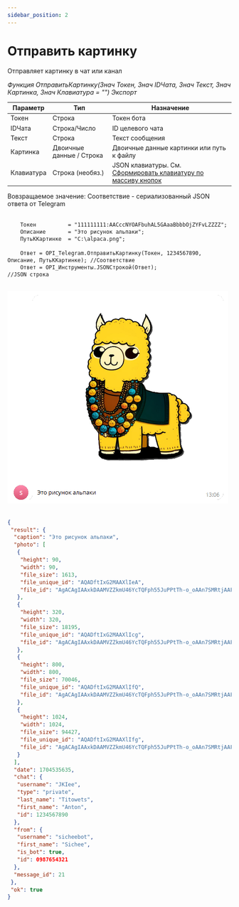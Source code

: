 ```yaml
---
sidebar_position: 2
---
```


# Отправить картинку
Отправляет картинку в чат или канал


*Функция ОтправитьКартинку(Знач Токен, Знач IDЧата, Знач Текст, Знач Картинка, Знач Клавиатура = "") Экспорт*

  | Параметр | Тип | Назначение |
  |-|-|-|
  | Токен | Строка | Токен бота |
  | IDЧата | Строка/Число | ID целевого чата |
  | Текст | Строка | Текст сообщения |
  | Картинка | Двоичные данные / Строка | Двоичные данные картинки или путь к файлу |
  | Клавиатура | Строка (необяз.) | JSON клавиатуры. См. [Сформировать клавиатуру по массиву кнопок](./%D0%A1%D1%84%D0%BE%D1%80%D0%BC%D0%B8%D1%80%D0%BE%D0%B2%D0%B0%D1%82%D1%8C%20%D0%BA%D0%BB%D0%B0%D0%B2%D0%B8%D0%B0%D1%82%D1%83%D1%80%D1%83%20%D0%BF%D0%BE%20%D0%BC%D0%B0%D1%81%D1%81%D0%B8%D0%B2%D1%83%20%D0%BA%D0%BD%D0%BE%D0%BF%D0%BE%D0%BA) |
  
  Вовзращаемое значение: Соответствие - сериализованный JSON ответа от Telegram


```bsl title="Пример кода"
	
	Токен          = "111111111:AACccNYOAFbuhAL5GAaaBbbbOjZYFvLZZZZ";
	Описание       = "Это рисунок альпаки";
	ПутьККартинке  = "C:\alpaca.png";
	
	Ответ = OPI_Telegram.ОтправитьКартинку(Токен, 1234567890, Описание, ПутьККартинке); //Соответствие
	Ответ = OPI_Инструменты.JSONСтрокой(Ответ);                                         //JSON строка                                            
	
```

![Результат](img/5.png)

```json title="Результат"

{
 "result": {
  "caption": "Это рисунок альпаки",
  "photo": [
   {
    "height": 90,
    "width": 90,
    "file_size": 1613,
    "file_unique_id": "AQADftIxG2MAAXlIeA",
    "file_id": "AgACAgIAAxkDAAMVZZkmU46YcTQFph55JuPPtTh-o_oAAn7SMRtjAAF5SCkLE2kgkDKPAQADAgADcwADNAQ"
   },
   {
    "height": 320,
    "width": 320,
    "file_size": 18195,
    "file_unique_id": "AQADftIxG2MAAXlIcg",
    "file_id": "AgACAgIAAxkDAAMVZZkmU46YcTQFph55JuPPtTh-o_oAAn7SMRtjAAF5SCkLE2kgkDKPAQADAgADbQADNAQ"
   },
   {
    "height": 800,
    "width": 800,
    "file_size": 70046,
    "file_unique_id": "AQADftIxG2MAAXlIfQ",
    "file_id": "AgACAgIAAxkDAAMVZZkmU46YcTQFph55JuPPtTh-o_oAAn7SMRtjAAF5SCkLE2kgkDKPAQADAgADeAADNAQ"
   },
   {
    "height": 1024,
    "width": 1024,
    "file_size": 94427,
    "file_unique_id": "AQADftIxG2MAAXlIfg",
    "file_id": "AgACAgIAAxkDAAMVZZkmU46YcTQFph55JuPPtTh-o_oAAn7SMRtjAAF5SCkLE2kgkDKPAQADAgADeQADNAQ"
   }
  ],
  "date": 1704535635,
  "chat": {
   "username": "JKIee",
   "type": "private",
   "last_name": "Titowets",
   "first_name": "Anton",
   "id": 1234567890
  },
  "from": {
   "username": "sicheebot",
   "first_name": "Sichee",
   "is_bot": true,
   "id": 0987654321
  },
  "message_id": 21
 },
 "ok": true
}

```
